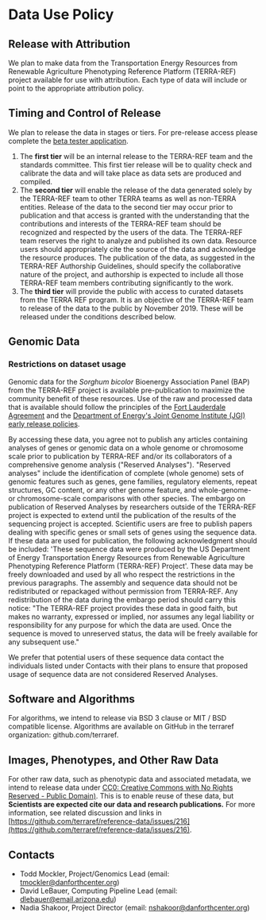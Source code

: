 # Data Use Policy

## Release with Attribution

We plan to make data from the Transportation Energy Resources from Renewable Agriculture Phenotyping Reference Platform \(TERRA-REF\) project available for use with attribution. Each type of data will include or point to the appropriate attribution policy.

## Timing and Control of Release

We plan to release the data in stages or tiers. For pre-release access please complete the [beta tester application](https://terraref.org/beta).

1. The **first tier** will be an internal release to the TERRA-REF team and the standards committee. This first tier release will be to quality check and calibrate the data and will take place as data sets are produced and compiled. 
2. The **second tier** will enable the release of the data generated solely by the TERRA-REF team to other TERRA teams as well as non-TERRA entities. Release of the data to the second tier may occur prior to publication and that access is granted with the understanding that the contributions and interests of the TERRA-REF team should be recognized and respected by the users of the data. The TERRA-REF team reserves the right to analyze and published its own data. Resource users should appropriately cite the source of the data and acknowledge the resource produces. The publication of the data, as suggested in the TERRA-REF Authorship Guidelines, should specify the collaborative nature of the project, and authorship is expected to include all those TERRA-REF team members contributing significantly to the work. 
3. The **third tier** will provide the public with access to curated datasets from the TERRA REF program. It is an objective of the TERRA-REF team to release of the data to the public by November 2019. These will be released under the conditions described below. 

## Genomic Data

### Restrictions on dataset usage

Genomic data for the _Sorghum bicolor_ Bioenergy Association Panel \(BAP\) from the TERRA-REF project is available pre-publication to maximize the community benefit of these resources. Use of the raw and processed data that is available should follow the principles of the [Fort Lauderdale Agreement](https://www.genome.gov/pages/research/wellcomereport0303.pdf) and the [Department of Energy's Joint Genome Institute \(JGI\) early release policies](http://genome.jgi.doe.gov/pages/data-usage-policy.jsf).

By accessing these data, you agree not to publish any articles containing analyses of genes or genomic data on a whole genome or chromosome scale prior to publication by TERRA-REF and/or its collaborators of a comprehensive genome analysis \("Reserved Analyses"\). "Reserved analyses" include the identification of complete \(whole genome\) sets of genomic features such as genes, gene families, regulatory elements, repeat structures, GC content, or any other genome feature, and whole-genome- or chromosome-scale comparisons with other species. The embargo on publication of Reserved Analyses by researchers outside of the TERRA-REF project is expected to extend until the publication of the results of the sequencing project is accepted. Scientific users are free to publish papers dealing with specific genes or small sets of genes using the sequence data. If these data are used for publication, the following acknowledgment should be included: 'These sequence data were produced by the US Department of Energy Transportation Energy Resources from Renewable Agriculture Phenotyping Reference Platform \(TERRA-REF\) Project'. These data may be freely downloaded and used by all who respect the restrictions in the previous paragraphs. The assembly and sequence data should not be redistributed or repackaged without permission from TERRA-REF. Any redistribution of the data during the embargo period should carry this notice: "The TERRA-REF project provides these data in good faith, but makes no warranty, expressed or implied, nor assumes any legal liability or responsibility for any purpose for which the data are used. Once the sequence is moved to unreserved status, the data will be freely available for any subsequent use."

We prefer that potential users of these sequence data contact the individuals listed under Contacts with their plans to ensure that proposed usage of sequence data are not considered Reserved Analyses.

## Software and Algorithms

For algorithms, we intend to release via BSD 3 clause or MIT / BSD compatible license. Algorithms are available on GitHub in the terraref organization: github.com/terraref.

## Images, Phenotypes, and Other Raw Data

For other raw data, such as phenotypic data and associated metadata, we intend to release data under [CC0: Creative Commons with No Rights Reserved - Public Domain\)](https://creativecommons.org/share-your-work/public-domain/cc0/). This is to enable reuse of these data, but **Scientists are expected cite our data and research publications.** For more information, see related discussion and links in [https://github.com/terraref/reference-data/issues/216](https://github.com/terraref/reference-data/issues/216).

## Contacts

* Todd Mockler, Project/Genomics Lead \(email: tmockler@danforthcenter.org\)
* David LeBauer, Computing Pipeline Lead \(email: dlebauer@email.arizona.edu\)
* Nadia Shakoor, Project Director \(email: nshakoor@danforthcenter.org\)

